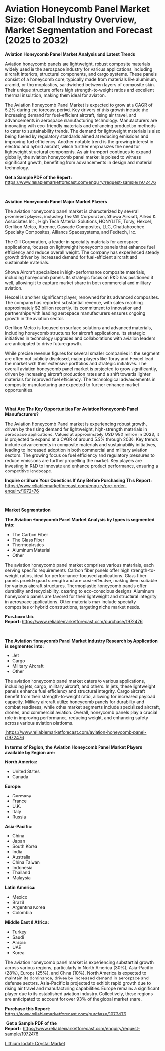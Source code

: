 <p><h1>Aviation Honeycomb Panel Market Size: Global Industry Overview, Market Segmentation and Forecast (2025 to 2032)</h1></p><p><strong>Aviation Honeycomb Panel Market Analysis and Latest Trends</strong></p>
<p><p>Aviation honeycomb panels are lightweight, robust composite materials widely used in the aerospace industry for various applications, including aircraft interiors, structural components, and cargo systems. These panels consist of a honeycomb core, typically made from materials like aluminum, aramid, or thermoplastics, sandwiched between layers of composite skin. Their unique structure offers high strength-to-weight ratios and excellent thermal insulation, making them ideal for aviation.</p><p>The Aviation Honeycomb Panel Market is expected to grow at a CAGR of 5.2% during the forecast period. Key drivers of this growth include the increasing demand for fuel-efficient aircraft, rising air travel, and advancements in aerospace manufacturing technology. Manufacturers are innovating with eco-friendly materials and enhancing production methods to cater to sustainability trends. The demand for lightweight materials is also being fueled by regulatory standards aimed at reducing emissions and improving fuel efficiency. Another notable trend is the growing interest in electric and hybrid aircraft, which further emphasizes the need for lightweight structural components. As air transport continues to expand globally, the aviation honeycomb panel market is poised to witness significant growth, benefiting from advancements in design and material technology.</p></p>
<p><strong>Get a Sample PDF of the Report:&nbsp;</strong> <a href="https://www.reliablemarketforecast.com/enquiry/request-sample/1972476?utm_campaign=1906&utm_medium=2&utm_source=Github&utm_content=ia&utm_term=04022025&utm_id=aviation-honeycomb-panel">https://www.reliablemarketforecast.com/enquiry/request-sample/1972476</a></p>
<p>&nbsp;</p>
<p><strong>Aviation Honeycomb Panel Major Market Players</strong></p>
<p><p>The aviation honeycomb panel market is characterized by several prominent players, including The Gill Corporation, Showa Aircraft, Allred & Associates Inc., High Tech Material Solutions, HONYLITE, Toray, Hexcel, Oerlikon Metco, Atrenne, Cascade Composites, LLC, Chattahoochee Specialty Composites, Alliance Spacesystems, and Fedtech, Inc. </p><p>The Gill Corporation, a leader in specialty materials for aerospace applications, focuses on lightweight honeycomb panels that enhance fuel efficiency and reduce overall weight. The company has experienced steady growth driven by increased demand for fuel-efficient aircraft and sustainable materials.</p><p>Showa Aircraft specializes in high-performance composite materials, including honeycomb panels. Its strategic focus on R&D has positioned it well, allowing it to capture market share in both commercial and military aviation. </p><p>Hexcel is another significant player, renowned for its advanced composites. The company has reported substantial revenue, with sales reaching approximately $2 billion recently. Its commitment to innovation and partnerships with leading aerospace manufacturers ensures ongoing growth in the aviation sector.</p><p>Oerlikon Metco is focused on surface solutions and advanced materials, including honeycomb structures for aircraft applications. Its strategic initiatives in technology upgrades and collaborations with aviation leaders are anticipated to drive future growth.</p><p>While precise revenue figures for several smaller companies in the segment are often not publicly disclosed, major players like Toray and Hexcel lead the market with their extensive portfolios and strategic initiatives. The overall aviation honeycomb panel market is projected to grow significantly, driven by increasing aircraft production rates and a shift towards lighter materials for improved fuel efficiency. The technological advancements in composite manufacturing are expected to further enhance market opportunities.</p></p>
<p>&nbsp;</p>
<p><strong>What Are The Key Opportunities For Aviation Honeycomb Panel Manufacturers?</strong></p>
<p><p>The Aviation Honeycomb Panel market is experiencing robust growth, driven by the rising demand for lightweight, high-strength materials in aerospace applications. Valued at approximately USD 950 million in 2023, it is projected to expand at a CAGR of around 5.5% through 2030. Key trends include advancements in composite materials and sustainability initiatives, leading to increased adoption in both commercial and military aviation sectors. The growing focus on fuel efficiency and regulatory pressures to reduce emissions are further propelling the market. Key players are investing in R&D to innovate and enhance product performance, ensuring a competitive landscape.</p></p>
<p><strong>Inquire or Share Your Questions If Any Before Purchasing This Report:</strong> <a href="https://www.reliablemarketforecast.com/enquiry/pre-order-enquiry/1972476?utm_campaign=1906&utm_medium=2&utm_source=Github&utm_content=ia&utm_term=04022025&utm_id=aviation-honeycomb-panel">https://www.reliablemarketforecast.com/enquiry/pre-order-enquiry/1972476</a></p>
<p>&nbsp;</p>
<p><strong>Market Segmentation</strong></p>
<p><strong>The Aviation Honeycomb Panel Market Analysis by types is segmented into:</strong></p>
<p><ul><li>The Carbon Fiber</li><li>The Glass Fiber</li><li>Thermoplastics</li><li>Aluminum Material</li><li>Other</li></ul></p>
<p><p>The aviation honeycomb panel market comprises various materials, each serving specific requirements. Carbon fiber panels offer high strength-to-weight ratios, ideal for performance-focused applications. Glass fiber panels provide good strength and are cost-effective, making them suitable for various aircraft structures. Thermoplastic honeycomb panels offer durability and recyclability, catering to eco-conscious designs. Aluminum honeycomb panels are favored for their lightweight and structural integrity in aerospace applications. Other materials may include specialty composites or hybrid constructions, targeting niche market needs.</p></p>
<p><strong>Purchase this Report:&nbsp;</strong><a href="https://www.reliablemarketforecast.com/purchase/1972476?utm_campaign=1906&utm_medium=2&utm_source=Github&utm_content=ia&utm_term=04022025&utm_id=aviation-honeycomb-panel">https://www.reliablemarketforecast.com/purchase/1972476</a></p>
<p>&nbsp;</p>
<p><strong>The Aviation Honeycomb Panel Market Industry Research by Application is segmented into:</strong></p>
<p><ul><li>Jet</li><li>Cargo</li><li>Military Aircraft</li><li>Other</li></ul></p>
<p><p>The aviation honeycomb panel market caters to various applications, including jets, cargo, military aircraft, and others. In jets, these lightweight panels enhance fuel efficiency and structural integrity. Cargo aircraft benefit from their strength-to-weight ratio, allowing for increased payload capacity. Military aircraft utilize honeycomb panels for durability and combat readiness, while other market segments include specialized aircraft, drones, and commercial aviation. Overall, honeycomb panels play a crucial role in improving performance, reducing weight, and enhancing safety across various aviation platforms.</p></p>
<p><a href="https://www.reliablemarketforecast.com/aviation-honeycomb-panel-r1972476?utm_campaign=1906&utm_medium=2&utm_source=Github&utm_content=ia&utm_term=04022025&utm_id=aviation-honeycomb-panel">&nbsp;https://www.reliablemarketforecast.com/aviation-honeycomb-panel-r1972476</a></p>
<p><strong>In terms of Region, the Aviation Honeycomb Panel Market Players available by Region are:</strong></p>
<p>
    <p> <strong> North America: </strong>
        <ul>
            <li>United States</li>
            <li>Canada</li>
        </ul>
        </p> 
    <p> <strong> Europe: </strong>
        <ul>
            <li>Germany</li>
            <li>France</li>
            <li>U.K.</li>
            <li>Italy</li>
            <li>Russia</li>
        </ul>
        </p> 
    <p> <strong> Asia-Pacific: </strong>
        <ul>
            <li>China</li>
            <li>Japan</li>
            <li>South Korea</li>
            <li>India</li>
            <li>Australia</li>
            <li>China Taiwan</li>
            <li>Indonesia</li>
            <li>Thailand</li>
            <li>Malaysia</li>
        </ul>
        </p> 
    <p> <strong> Latin America: </strong>
        <ul>
            <li>Mexico</li>
            <li>Brazil</li>
            <li>Argentina Korea</li>
            <li>Colombia</li>
        </ul>
        </p> 
    <p> <strong> Middle East & Africa: </strong>
        <ul>
            <li>Turkey</li>
            <li>Saudi</li>
            <li>Arabia</li>
            <li>UAE</li>
            <li>Korea</li>
        </ul>
    </p>
    </p>
<p><p>The aviation honeycomb panel market is experiencing substantial growth across various regions, particularly in North America (30%), Asia-Pacific (28%), Europe (25%), and China (10%). North America is expected to maintain its dominance, driven by increased demand in aerospace and defense sectors. Asia-Pacific is projected to exhibit rapid growth due to rising air travel and manufacturing capabilities. Europe remains a significant player due to its established aviation industry. Collectively, these regions are anticipated to account for over 93% of the global market share.</p></p>
<p><strong>Purchase this Report: </strong><a href="https://www.reliablemarketforecast.com/purchase/1972476?utm_campaign=1906&utm_medium=2&utm_source=Github&utm_content=ia&utm_term=04022025&utm_id=aviation-honeycomb-panel">https://www.reliablemarketforecast.com/purchase/1972476</a></p>
<p>&nbsp;<strong>Get a Sample PDF of the Report:&nbsp;&nbsp;</strong><a href="https://www.reliablemarketforecast.com/enquiry/request-sample/1972476?utm_campaign=1906&utm_medium=2&utm_source=Github&utm_content=ia&utm_term=04022025&utm_id=aviation-honeycomb-panel">https://www.reliablemarketforecast.com/enquiry/request-sample/1972476</a></p>
<p><strong></strong></p>
<p><p><a href="https://github.com/dringals/Market-Research-Report-List-6/blob/main/lithium-iodate-crystal-market.md?utm_campaign=1906&utm_medium=2&utm_source=Github&utm_content=ia&utm_term=04022025&utm_id=aviation-honeycomb-panel">Lithium Iodate Crystal Market</a></p></p>